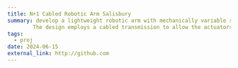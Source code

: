 ```yaml
---
title: N+1 Cabled Robotic Arm Salisbury
summary: develop a lightweight robotic arm with mechanically variable stiffness. It is intended for use in physical human/robot interactions.
        The design employs a cabled transmission to allow the actuators to be placed at the base of the arm rather than at the joints, minimizing moving mass.
tags:
  - proj
date: 2024-06-15
external_link: http://github.com
---
```

